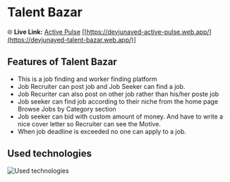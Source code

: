 # Talent Bazar
🌐 **Live Link:** [Active Pulse]([https://[devjunayed-active-pulse.web.app](https://devjunayed-talent-bazar.web.app/)](https://devjunayed-talent-bazar.web.app/)) [[https://devjunayed-active-pulse.web.app/](https://devjunayed-talent-bazar.web.app/)]

## Features of Talent Bazar
* This is a job finding and worker finding platform
* Job Recruiter can post job and Job Seeker can find a job.
* Job Recuriter can also post on other job rather than his/her poste job
* Job seeker can find job according to their niche from the home page Browse Jobs by Category section
* Job seeker can bid with custom amount of money. And have to write a nice cover letter so Recruiter can see the Motive.
* When job deadline is exceeded no one can apply to a job.




## Used technologies
![Used technologies](https://skillicons.dev/icons?i=vite,react,firebase,mongodb,express,tailwind)
